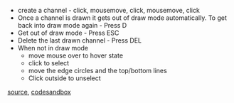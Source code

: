 - create a channel - click, mousemove, click, mousemove, click
- Once a channel is drawn it gets out of draw mode automatically. To get back into draw mode again - Press D
- Get out of draw mode - Press ESC
- Delete the last drawn channel - Press DEL
- When not in draw mode
	- move mouse over to hover state
	- click to select
	- move the edge circles and the top/bottom lines
	- Click outside to unselect

[source](https://github.com/backenddevplus/react-stockcharts/blob/master/docs/lib/charts/CandleStickChartWithEquidistantChannel.js), [codesandbox](https://codesandbox.io/s/github/backenddevplus/react-stockcharts-examples2/tree/master/examples/CandleStickChartWithEquidistantChannel)
